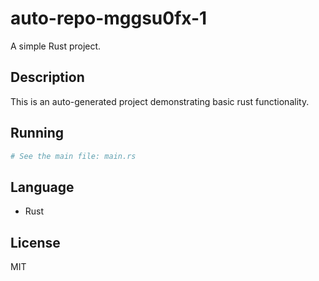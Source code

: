 # auto-repo-mggsu0fx-1

A simple Rust project.

## Description
This is an auto-generated project demonstrating basic rust functionality.

## Running
```bash
# See the main file: main.rs
```

## Language
- Rust

## License
MIT
